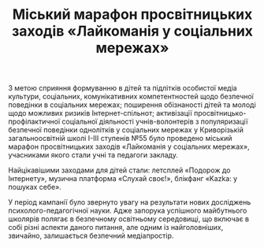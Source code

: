 ﻿---
title: Міський марафон просвітницьких заходів «Лайкоманія у соціальних мережах»
---

З метою сприяння формуванню в дітей та підлітків особистої медіа культури, соціальних, комунікативних компетентностей щодо безпечної поведінки в соціальних мережах; поширення обізнаності дітей та молоді щодо можливих ризиків Інтернет-спільнот; активізації просвітницько-профілактичної соціальної діяльності учнів-волонтерів з популяризації безпечної поведінки однолітків у соціальних мережах у Криворізькій загальноосвітній школі І-ІІІ ступенів №55 було проведено міський марафон просвітницьких заходів «Лайкоманія у соціальних мережах», учасниками якого стали учні та педагоги закладу.

Найцікавішими заходами для дітей стали: летсплей «Подорож до Інтернету», музична платформа «Слухай своє!», блікфанг «Kazka: у пошуках себе».

У період кампанії було звернуто увагу на результати нових досліджень психолого-педагогічної науки. Адже запорука успішного майбутнього школярів полягає в безпечному освітньому середовищі, що включає в собі різні аспекти даного питання, але одним із найголовніших, звичайно, залишається безпечний медіапростір.

<slideshow></slideshow>
